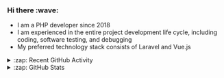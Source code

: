 <h3>Hi there :wave:</h3>

- I am a PHP developer since 2018
- I am experienced in the entire project development life cycle, including coding, software testing, and debugging
- My preferred technology stack consists of Laravel and Vue.js

<details>
  <summary>:zap: Recent GitHub Activity</summary>

<!--RECENT_ACTIVITY:start-->
1. 💪 Opened PR [#515](https://github.com/PacoVK/sqs-admin/pull/515) in [PacoVK/sqs-admin](https://github.com/PacoVK/sqs-admin)<br>
2. ⬆️ Pushed 2 commit(s) to [stasadev/bash-scripts](https://github.com/stasadev/bash-scripts)<br>
3. ❌ Closed PR [#5000](https://github.com/ddev/ddev/pull/5000) in [ddev/ddev](https://github.com/ddev/ddev)<br>
4. 💪 Opened PR [#5000](https://github.com/ddev/ddev/pull/5000) in [ddev/ddev](https://github.com/ddev/ddev)<br>
5. ❗️ Opened issue [#24](https://github.com/ivan-hc/AM-Application-Manager/issues/24) in [ivan-hc/AM-Application-Manager](https://github.com/ivan-hc/AM-Application-Manager)<br>
6. 💪 Opened PR [#476](https://github.com/PacoVK/sqs-admin/pull/476) in [PacoVK/sqs-admin](https://github.com/PacoVK/sqs-admin)<br>
7. ❗️ Opened issue [#475](https://github.com/PacoVK/sqs-admin/issues/475) in [PacoVK/sqs-admin](https://github.com/PacoVK/sqs-admin)<br>
8. 💪 Opened PR [#4890](https://github.com/ddev/ddev/pull/4890) in [ddev/ddev](https://github.com/ddev/ddev)<br>
9. ⬆️ Pushed 50 commit(s) to [stasadev/ddev](https://github.com/stasadev/ddev)<br>
10. ✔️ Closed issue [#4871](https://github.com/ddev/ddev/issues/4871) in [ddev/ddev](https://github.com/ddev/ddev)<br>
<!--RECENT_ACTIVITY:end-->

</details>

<details>
  <summary>:zap: GitHub Stats</summary>

  <picture>
    <source
      srcset="https://github-readme-stats.vercel.app/api?username=stasadev&show_icons=true&count_private=true&include_all_commits=true&hide_border=true&theme=tokyonight"
      media="(prefers-color-scheme: dark)"
    />
    <source
      srcset="https://github-readme-stats.vercel.app/api?username=stasadev&show_icons=true&count_private=true&include_all_commits=true&hide_border=true"
      media="(prefers-color-scheme: light), (prefers-color-scheme: no-preference)"
    />
    <img src="https://github-readme-stats.vercel.app/api?username=stasadev&show_icons=true&count_private=true&include_all_commits=true&hide_border=true" />
  </picture>

</details>
